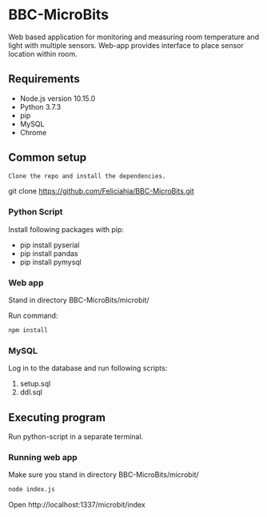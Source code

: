 # BBC-MicroBits
Web based application for monitoring and measuring room temperature and light with multiple sensors. Web-app provides interface to place sensor location within room.

## Requirements

- Node.js version 10.15.0
- Python 3.7.3
- pip
- MySQL
- Chrome


## Common setup
``` sh
Clone the repo and install the dependencies.
``` 
git clone https://github.com/Feliciahja/BBC-MicroBits.git

### Python Script

Install following packages with pip:

- pip install pyserial
- pip install pandas
- pip install pymysql

### Web app

Stand in directory BBC-MicroBits/microbit/

Run command:

``` sh
npm install
``` 
### MySQL

Log in to the database and run following scripts:
1. setup.sql
2. ddl.sql

## Executing program

Run python-script in a separate terminal.

### Running web app

Make sure you stand in directory BBC-MicroBits/microbit/
``` sh
node index.js
``` 
Open http://localhost:1337/microbit/index

